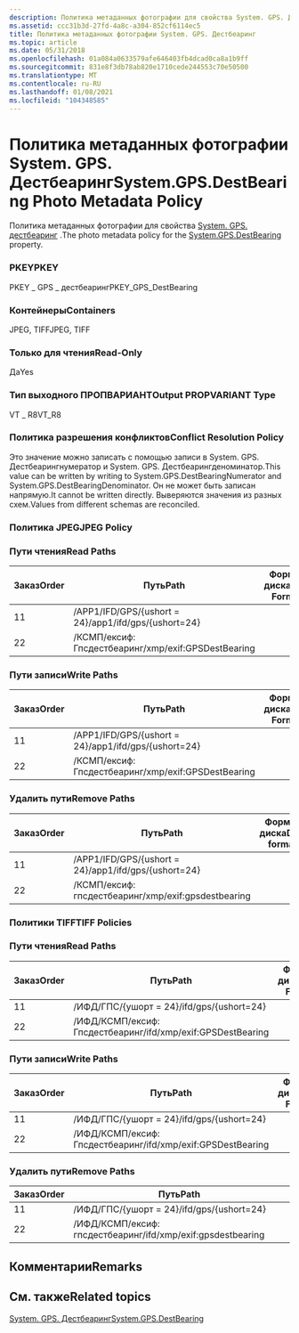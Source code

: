 ```yaml
---
description: Политика метаданных фотографии для свойства System. GPS. Дестбеаринг.
ms.assetid: ccc31b3d-27fd-4a8c-a304-852cf6114ec5
title: Политика метаданных фотографии System. GPS. Дестбеаринг
ms.topic: article
ms.date: 05/31/2018
ms.openlocfilehash: 01a084a0633579afe646403fb4dcad0ca8a1b9ff
ms.sourcegitcommit: 831e8f3db78ab820e1710cede244553c70e50500
ms.translationtype: MT
ms.contentlocale: ru-RU
ms.lasthandoff: 01/08/2021
ms.locfileid: "104348585"
---
```

# <a name="systemgpsdestbearing-photo-metadata-policy"></a><span data-ttu-id="e8500-103">Политика метаданных фотографии System. GPS. Дестбеаринг</span><span class="sxs-lookup"><span data-stu-id="e8500-103">System.GPS.DestBearing Photo Metadata Policy</span></span>

<span data-ttu-id="e8500-104">Политика метаданных фотографии для свойства [System. GPS. дестбеаринг](../properties/props-system-gps-destbearing.md) .</span><span class="sxs-lookup"><span data-stu-id="e8500-104">The photo metadata policy for the [System.GPS.DestBearing](../properties/props-system-gps-destbearing.md) property.</span></span>

### <a name="pkey"></a><span data-ttu-id="e8500-105">PKEY</span><span class="sxs-lookup"><span data-stu-id="e8500-105">PKEY</span></span>

<span data-ttu-id="e8500-106">PKEY \_ GPS \_ дестбеаринг</span><span class="sxs-lookup"><span data-stu-id="e8500-106">PKEY\_GPS\_DestBearing</span></span>

### <a name="containers"></a><span data-ttu-id="e8500-107">Контейнеры</span><span class="sxs-lookup"><span data-stu-id="e8500-107">Containers</span></span>

<span data-ttu-id="e8500-108">JPEG, TIFF</span><span class="sxs-lookup"><span data-stu-id="e8500-108">JPEG, TIFF</span></span>

### <a name="read-only"></a><span data-ttu-id="e8500-109">Только для чтения</span><span class="sxs-lookup"><span data-stu-id="e8500-109">Read-Only</span></span>

<span data-ttu-id="e8500-110">Да</span><span class="sxs-lookup"><span data-stu-id="e8500-110">Yes</span></span>

### <a name="output-propvariant-type"></a><span data-ttu-id="e8500-111">Тип выходного ПРОПВАРИАНТ</span><span class="sxs-lookup"><span data-stu-id="e8500-111">Output PROPVARIANT Type</span></span>

<span data-ttu-id="e8500-112">VT \_ R8</span><span class="sxs-lookup"><span data-stu-id="e8500-112">VT\_R8</span></span>

### <a name="conflict-resolution-policy"></a><span data-ttu-id="e8500-113">Политика разрешения конфликтов</span><span class="sxs-lookup"><span data-stu-id="e8500-113">Conflict Resolution Policy</span></span>

<span data-ttu-id="e8500-114">Это значение можно записать с помощью записи в System. GPS. Дестбеарингнумератор и System. GPS. Дестбеарингденоминатор.</span><span class="sxs-lookup"><span data-stu-id="e8500-114">This value can be written by writing to System.GPS.DestBearingNumerator and System.GPS.DestBearingDenominator.</span></span> <span data-ttu-id="e8500-115">Он не может быть записан напрямую.</span><span class="sxs-lookup"><span data-stu-id="e8500-115">It cannot be written directly.</span></span> <span data-ttu-id="e8500-116">Выверяются значения из разных схем.</span><span class="sxs-lookup"><span data-stu-id="e8500-116">Values from different schemas are reconciled.</span></span>

### <a name="jpeg-policy"></a><span data-ttu-id="e8500-117">Политика JPEG</span><span class="sxs-lookup"><span data-stu-id="e8500-117">JPEG Policy</span></span>

### <a name="read-paths"></a><span data-ttu-id="e8500-118">Пути чтения</span><span class="sxs-lookup"><span data-stu-id="e8500-118">Read Paths</span></span>



| <span data-ttu-id="e8500-119">Заказ</span><span class="sxs-lookup"><span data-stu-id="e8500-119">Order</span></span> | <span data-ttu-id="e8500-120">Путь</span><span class="sxs-lookup"><span data-stu-id="e8500-120">Path</span></span>                      | <span data-ttu-id="e8500-121">Формат диска</span><span class="sxs-lookup"><span data-stu-id="e8500-121">Disk Format</span></span> |
|-------|---------------------------|-------------|
| <span data-ttu-id="e8500-122">1</span><span class="sxs-lookup"><span data-stu-id="e8500-122">1</span></span>     | <span data-ttu-id="e8500-123">/APP1/IFD/GPS/{ushort = 24}</span><span class="sxs-lookup"><span data-stu-id="e8500-123">/app1/ifd/gps/{ushort=24}</span></span> |             |
| <span data-ttu-id="e8500-124">2</span><span class="sxs-lookup"><span data-stu-id="e8500-124">2</span></span>     | <span data-ttu-id="e8500-125">/КСМП/ексиф: Гпсдестбеаринг</span><span class="sxs-lookup"><span data-stu-id="e8500-125">/xmp/exif:GPSDestBearing</span></span>  |             |



 

### <a name="write-paths"></a><span data-ttu-id="e8500-126">Пути записи</span><span class="sxs-lookup"><span data-stu-id="e8500-126">Write Paths</span></span>



| <span data-ttu-id="e8500-127">Заказ</span><span class="sxs-lookup"><span data-stu-id="e8500-127">Order</span></span> | <span data-ttu-id="e8500-128">Путь</span><span class="sxs-lookup"><span data-stu-id="e8500-128">Path</span></span>                      | <span data-ttu-id="e8500-129">Формат диска</span><span class="sxs-lookup"><span data-stu-id="e8500-129">Disk Format</span></span> |
|-------|---------------------------|-------------|
| <span data-ttu-id="e8500-130">1</span><span class="sxs-lookup"><span data-stu-id="e8500-130">1</span></span>     | <span data-ttu-id="e8500-131">/APP1/IFD/GPS/{ushort = 24}</span><span class="sxs-lookup"><span data-stu-id="e8500-131">/app1/ifd/gps/{ushort=24}</span></span> |             |
| <span data-ttu-id="e8500-132">2</span><span class="sxs-lookup"><span data-stu-id="e8500-132">2</span></span>     | <span data-ttu-id="e8500-133">/КСМП/ексиф: Гпсдестбеаринг</span><span class="sxs-lookup"><span data-stu-id="e8500-133">/xmp/exif:GPSDestBearing</span></span>  |             |



 

### <a name="remove-paths"></a><span data-ttu-id="e8500-134">Удалить пути</span><span class="sxs-lookup"><span data-stu-id="e8500-134">Remove Paths</span></span>



| <span data-ttu-id="e8500-135">Заказ</span><span class="sxs-lookup"><span data-stu-id="e8500-135">Order</span></span> | <span data-ttu-id="e8500-136">Путь</span><span class="sxs-lookup"><span data-stu-id="e8500-136">Path</span></span>                      | <span data-ttu-id="e8500-137">Формат диска</span><span class="sxs-lookup"><span data-stu-id="e8500-137">Disk format</span></span> |
|-------|---------------------------|-------------|
| <span data-ttu-id="e8500-138">1</span><span class="sxs-lookup"><span data-stu-id="e8500-138">1</span></span>     | <span data-ttu-id="e8500-139">/APP1/IFD/GPS/{ushort = 24}</span><span class="sxs-lookup"><span data-stu-id="e8500-139">/app1/ifd/gps/{ushort=24}</span></span> |             |
| <span data-ttu-id="e8500-140">2</span><span class="sxs-lookup"><span data-stu-id="e8500-140">2</span></span>     | <span data-ttu-id="e8500-141">/КСМП/ексиф: гпсдестбеаринг</span><span class="sxs-lookup"><span data-stu-id="e8500-141">/xmp/exif:gpsdestbearing</span></span>  |             |



 

### <a name="tiff-policies"></a><span data-ttu-id="e8500-142">Политики TIFF</span><span class="sxs-lookup"><span data-stu-id="e8500-142">TIFF Policies</span></span>

### <a name="read-paths"></a><span data-ttu-id="e8500-143">Пути чтения</span><span class="sxs-lookup"><span data-stu-id="e8500-143">Read Paths</span></span>



| <span data-ttu-id="e8500-144">Заказ</span><span class="sxs-lookup"><span data-stu-id="e8500-144">Order</span></span> | <span data-ttu-id="e8500-145">Путь</span><span class="sxs-lookup"><span data-stu-id="e8500-145">Path</span></span>                         | <span data-ttu-id="e8500-146">Формат диска</span><span class="sxs-lookup"><span data-stu-id="e8500-146">Disk Format</span></span> |
|-------|------------------------------|-------------|
| <span data-ttu-id="e8500-147">1</span><span class="sxs-lookup"><span data-stu-id="e8500-147">1</span></span>     | <span data-ttu-id="e8500-148">/ИФД/ГПС/{ушорт = 24}</span><span class="sxs-lookup"><span data-stu-id="e8500-148">/ifd/gps/{ushort=24}</span></span>         |             |
| <span data-ttu-id="e8500-149">2</span><span class="sxs-lookup"><span data-stu-id="e8500-149">2</span></span>     | <span data-ttu-id="e8500-150">/ИФД/КСМП/ексиф: Гпсдестбеаринг</span><span class="sxs-lookup"><span data-stu-id="e8500-150">/ifd/xmp/exif:GPSDestBearing</span></span> |             |



 

### <a name="write-paths"></a><span data-ttu-id="e8500-151">Пути записи</span><span class="sxs-lookup"><span data-stu-id="e8500-151">Write Paths</span></span>



| <span data-ttu-id="e8500-152">Заказ</span><span class="sxs-lookup"><span data-stu-id="e8500-152">Order</span></span> | <span data-ttu-id="e8500-153">Путь</span><span class="sxs-lookup"><span data-stu-id="e8500-153">Path</span></span>                         | <span data-ttu-id="e8500-154">Формат диска</span><span class="sxs-lookup"><span data-stu-id="e8500-154">Disk Format</span></span> |
|-------|------------------------------|-------------|
| <span data-ttu-id="e8500-155">1</span><span class="sxs-lookup"><span data-stu-id="e8500-155">1</span></span>     | <span data-ttu-id="e8500-156">/ИФД/ГПС/{ушорт = 24}</span><span class="sxs-lookup"><span data-stu-id="e8500-156">/ifd/gps/{ushort=24}</span></span>         |             |
| <span data-ttu-id="e8500-157">2</span><span class="sxs-lookup"><span data-stu-id="e8500-157">2</span></span>     | <span data-ttu-id="e8500-158">/ИФД/КСМП/ексиф: Гпсдестбеаринг</span><span class="sxs-lookup"><span data-stu-id="e8500-158">/ifd/xmp/exif:GPSDestBearing</span></span> |             |



 

### <a name="remove-paths"></a><span data-ttu-id="e8500-159">Удалить пути</span><span class="sxs-lookup"><span data-stu-id="e8500-159">Remove Paths</span></span>



| <span data-ttu-id="e8500-160">Заказ</span><span class="sxs-lookup"><span data-stu-id="e8500-160">Order</span></span> | <span data-ttu-id="e8500-161">Путь</span><span class="sxs-lookup"><span data-stu-id="e8500-161">Path</span></span>                         |
|-------|------------------------------|
| <span data-ttu-id="e8500-162">1</span><span class="sxs-lookup"><span data-stu-id="e8500-162">1</span></span>     | <span data-ttu-id="e8500-163">/ИФД/ГПС/{ушорт = 24}</span><span class="sxs-lookup"><span data-stu-id="e8500-163">/ifd/gps/{ushort=24}</span></span>         |
| <span data-ttu-id="e8500-164">2</span><span class="sxs-lookup"><span data-stu-id="e8500-164">2</span></span>     | <span data-ttu-id="e8500-165">/ИФД/КСМП/ексиф: гпсдестбеаринг</span><span class="sxs-lookup"><span data-stu-id="e8500-165">/ifd/xmp/exif:gpsdestbearing</span></span> |



 

## <a name="remarks"></a><span data-ttu-id="e8500-166">Комментарии</span><span class="sxs-lookup"><span data-stu-id="e8500-166">Remarks</span></span>

## <a name="related-topics"></a><span data-ttu-id="e8500-167">См. также</span><span class="sxs-lookup"><span data-stu-id="e8500-167">Related topics</span></span>

<dl> <dt>

[<span data-ttu-id="e8500-168">System. GPS. Дестбеаринг</span><span class="sxs-lookup"><span data-stu-id="e8500-168">System.GPS.DestBearing</span></span>](../properties/props-system-gps-destbearing.md)
</dt> </dl>

 

 
